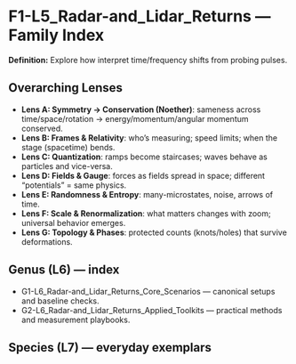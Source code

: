 # F1-L5_Radar-and_Lidar_Returns — Family Index
**Definition:** Explore how interpret time/frequency shifts from probing pulses.

## Overarching Lenses

- **Lens A: Symmetry -> Conservation (Noether)**: sameness across time/space/rotation → energy/momentum/angular momentum conserved.
- **Lens B: Frames & Relativity**: who’s measuring; speed limits; when the stage (spacetime) bends.
- **Lens C: Quantization**: ramps become staircases; waves behave as particles and vice-versa.
- **Lens D: Fields & Gauge**: forces as fields spread in space; different “potentials” = same physics.
- **Lens E: Randomness & Entropy**: many-microstates, noise, arrows of time.
- **Lens F: Scale & Renormalization**: what matters changes with zoom; universal behavior emerges.
- **Lens G: Topology & Phases**: protected counts (knots/holes) that survive deformations.

## Genus (L6) — index
- G1-L6_Radar-and_Lidar_Returns_Core_Scenarios — canonical setups and baseline checks.
- G2-L6_Radar-and_Lidar_Returns_Applied_Toolkits — practical methods and measurement playbooks.

## Species (L7) — everyday exemplars
